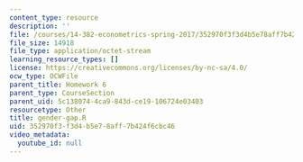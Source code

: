 ```yaml
---
content_type: resource
description: ''
file: /courses/14-382-econometrics-spring-2017/352970f3f3d4b5e78aff7b424f6cbc46_gender-gap.R
file_size: 14918
file_type: application/octet-stream
learning_resource_types: []
license: https://creativecommons.org/licenses/by-nc-sa/4.0/
ocw_type: OCWFile
parent_title: Homework 6
parent_type: CourseSection
parent_uid: 5c138074-4ca9-843d-ce19-106724e03403
resourcetype: Other
title: gender-gap.R
uid: 352970f3-f3d4-b5e7-8aff-7b424f6cbc46
video_metadata:
  youtube_id: null
---
```

